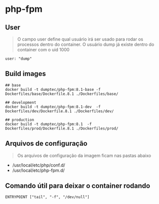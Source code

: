 # php-fpm

## User

> O campo user define qual usuário irá ser usado para rodar os processos
> dentro do container. O usuário dump já existe dentro do container com o uid 1000

```shell
user: "dump"
```

## Build images

```shell
## base
docker build -t dumptec/php-fpm:8.1-base -f Dockerfiles/base/Dockerfile.8.1 ./Dockerfiles/base/

## development
docker build -t dumptec/php-fpm:8.1-dev  -f Dockerfiles/dev/Dockerfile.8.1 ./Dockerfiles/dev/

## production
docker build -t dumptec/php-fpm:8.1  -f Dockerfiles/prod/Dockerfile.8.1 ./Dockerfiles/prod/
```

## Arquivos de configuração

> Os arquivos de configuração da imagem ficam nas pastas abaixo

* /usr/local/etc/php/conf.d/
* /usr/local/etc/php-fpm.d/

## Comando útil para deixar o container rodando

```shell
ENTRYPOINT ["tail", "-f", "/dev/null"]
```
